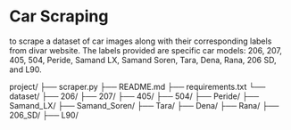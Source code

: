 # Car Scraping
to scrape a dataset of car images along with their corresponding labels from divar website. The labels provided are specific car models: 206, 207, 405, 504, Peride, Samand LX, Samand Soren, Tara, Dena, Rana, 206 SD, and L90.

project/
├── scraper.py
├── README.md
├── requirements.txt
└── dataset/
    ├── 206/
    ├── 207/
    ├── 405/
    ├── 504/
    ├── Peride/
    ├── Samand_LX/
    ├── Samand_Soren/
    ├── Tara/
    ├── Dena/
    ├── Rana/
    ├── 206_SD/
    ├── L90/

